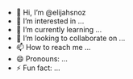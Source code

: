 - 👋 Hi, I’m @elijahsnoz
- 👀 I’m interested in ...
- 🌱 I’m currently learning ...
- 💞️ I’m looking to collaborate on ...
- 📫 How to reach me ...
- 😄 Pronouns: ...
- ⚡ Fun fact: ...

<!---
elijahsnoz/elijahsnoz is a ✨ special ✨ repository because its `README.md` (this file) appears on your GitHub profile.
You can click the Preview link to take a look at your changes.
--->
